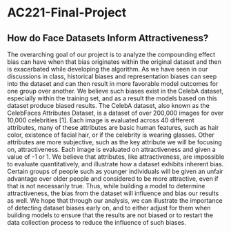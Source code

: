 # AC221-Final-Project
## How do Face Datasets Inform Attractiveness?
The overarching goal of our project is to analyze the compounding effect bias can have when that bias originates within the original dataset and then is exacerbated while developing the algorithm. As we have seen in our discussions in class, historical biases and representation biases can seep into the dataset and can then result in more favorable model outcomes for one group over another. We believe such biases exist in the CelebA dataset, especially within the training set, and as a result the models based on this dataset produce biased results. The CelebA dataset, also known as the CelebFaces Attributes Dataset, is a dataset of over 200,000 images for over 10,000 celebrities [1]. Each image is evaluated across 40 different attributes, many of these attributes are basic human features, such as hair color, existence of facial hair, or if the celebrity is wearing glasses. Other attributes are more subjective, such as the key attribute we will be focusing on, attractiveness. Each image is evaluated on attractiveness and given a value of -1 or 1. 
We believe that attributes, like attractiveness, are impossible to evaluate quantitatively, and illustrate how a dataset exhibits inherent bias. Certain groups of people such as younger individuals will be given an unfair advantage over older people and considered to be more attractive, even if that is not necessarily true. Thus, while building a model to determine attractiveness, the bias from the dataset will influence and bias our results as well. We hope that through our analysis, we can illustrate the importance of detecting dataset biases early on, and to either adjust for them when building models to ensure that the results are not biased or to restart the data collection process to reduce the influence of such biases.
